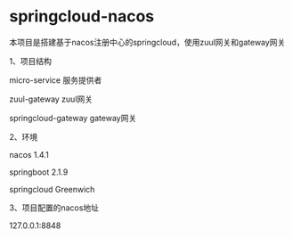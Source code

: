 # springcloud-nacos
本项目是搭建基于nacos注册中心的springcloud，使用zuul网关和gateway网关

1、项目结构

micro-service  服务提供者

zuul-gateway  zuul网关

springcloud-gateway  gateway网关


2、环境

nacos 1.4.1

springboot 2.1.9

springcloud Greenwich


3、项目配置的nacos地址

127.0.0.1:8848
